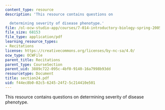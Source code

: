 ```yaml
---
content_type: resource
description: 'This resource contains questions on

  determining severity of disease phenotype.'
file: /ol-ocw-studio-app/courses/7-014-introductory-biology-spring-2005/f44ec8b002c5624524f25c214410e501_section24.pdf
file_size: 68153
file_type: application/pdf
learning_resource_types:
- Recitations
license: https://creativecommons.org/licenses/by-nc-sa/4.0/
ocw_type: OCWFile
parent_title: Recitations
parent_type: CourseSection
parent_uid: 3889c722-095c-4bf0-9140-16a7998b93dd
resourcetype: Document
title: section24.pdf
uid: f44ec8b0-02c5-6245-24f2-5c214410e501
---
```

This resource contains questions on
determining severity of disease phenotype.